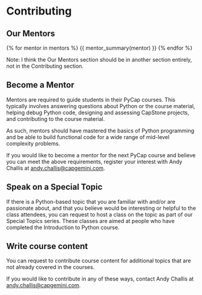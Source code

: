 # Contributing

## Our Mentors

{% for mentor in mentors %}
{{ mentor_summary(mentor) }}
{% endfor %}

Note: I think the Our Mentors section should be in another section entirely, not in the Contributing section. 

## Become a Mentor
Mentors are required to guide students in their PyCap courses. This typically involves answering questions about Python or the course material, helping debug Python code, designing and assessing CapStone projects, and contributing to the course material. 

As such, mentors should have mastered the basics of Python programming and be able to build functional code for a wide range of mid-level complexity problems. 

If you would like to become a mentor for the next PyCap course and believe you can meet the above requirements, register your interest with Andy Challis at andy.challis@capgemini.com. 

## Speak on a Special Topic
If there is a Python-based topic that you are familiar with and/or are passionate about, and that you believe would be interesting or helpful to the class attendees, you can request to host a class on the topic as part of our Special Topics series. These classes are aimed at people who have completed the Introduction to Python course. 

## Write course content
You can request to contribute course content for additional topics that are not already covered in the courses. 


If you would like to contribute in any of these ways, contact Andy Challis at andy.challis@capgemini.com. 